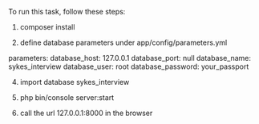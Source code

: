To run this task, follow these steps:

1. composer install

2. define database parameters under app/config/parameters.yml

parameters:
    database_host: 127.0.0.1
    database_port: null
    database_name: sykes_interview
    database_user: root
    database_password: your_passport

4. import database sykes_interview

5. php bin/console server:start

6. call the url 127.0.0.1:8000 in the browser